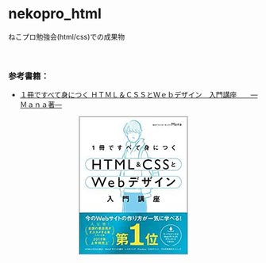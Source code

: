 # nekopro_html
ねこプロ勉強会(html/css)での成果物

　
　

### 参考書籍：
- [１冊ですべて身につく ＨＴＭＬ＆ＣＳＳとＷｅｂデザイン　入門講座　　―Ｍａｎａ著―](https://www.amazon.co.jp/1%E5%86%8A%E3%81%A7%E3%81%99%E3%81%B9%E3%81%A6%E8%BA%AB%E3%81%AB%E3%81%A4%E3%81%8FHTML-CSS%E3%81%A8Web%E3%83%87%E3%82%B6%E3%82%A4%E3%83%B3%E5%85%A5%E9%96%80%E8%AC%9B%E5%BA%A7-Mana/dp/4797398892/ref=tmm_hrd_swatch_0?_encoding=UTF8&qid=&sr=)  

<center>
<a href="https://www.amazon.co.jp/1%E5%86%8A%E3%81%A7%E3%81%99%E3%81%B9%E3%81%A6%E8%BA%AB%E3%81%AB%E3%81%A4%E3%81%8FHTML-CSS%E3%81%A8Web%E3%83%87%E3%82%B6%E3%82%A4%E3%83%B3%E5%85%A5%E9%96%80%E8%AC%9B%E5%BA%A7-Mana/dp/4797398892/ref=tmm_hrd_swatch_0?_encoding=UTF8&qid=&sr=">
<img src="https://github.com/whitecat-22/nekopro_html/blob/main/book.jpg">
</a>
</center>

